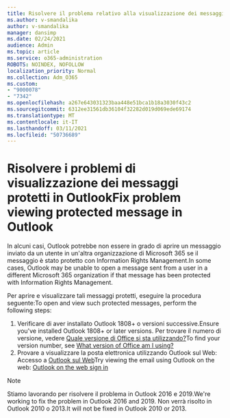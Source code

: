 ```yaml
---
title: Risolvere il problema relativo alla visualizzazione dei messaggi protetti in Outlook
ms.author: v-smandalika
author: v-smandalika
manager: dansimp
ms.date: 02/24/2021
audience: Admin
ms.topic: article
ms.service: o365-administration
ROBOTS: NOINDEX, NOFOLLOW
localization_priority: Normal
ms.collection: Adm_O365
ms.custom:
- "9000078"
- "7342"
ms.openlocfilehash: a267e643031323baa448e51bca1b18a3030f43c2
ms.sourcegitcommit: 6312ee31561db36104f32282d019d069ede69174
ms.translationtype: MT
ms.contentlocale: it-IT
ms.lasthandoff: 03/11/2021
ms.locfileid: "50736689"
---
```

# <a name="fix-problem-viewing-protected-message-in-outlook"></a><span data-ttu-id="80da2-102">Risolvere i problemi di visualizzazione dei messaggi protetti in Outlook</span><span class="sxs-lookup"><span data-stu-id="80da2-102">Fix problem viewing protected message in Outlook</span></span>

<span data-ttu-id="80da2-103">In alcuni casi, Outlook potrebbe non essere in grado di aprire un messaggio inviato da un utente in un'altra organizzazione di Microsoft 365 se il messaggio è stato protetto con Information Rights Management.</span><span class="sxs-lookup"><span data-stu-id="80da2-103">In some cases, Outlook may be unable to open a message sent from a user in a different Microsoft 365 organization if that message has been protected with Information Rights Management.</span></span>

<span data-ttu-id="80da2-104">Per aprire e visualizzare tali messaggi protetti, eseguire la procedura seguente:</span><span class="sxs-lookup"><span data-stu-id="80da2-104">To open and view such protected messages, perform the following steps:</span></span>

1. <span data-ttu-id="80da2-105">Verificare di aver installato Outlook 1808+ o versioni successive.</span><span class="sxs-lookup"><span data-stu-id="80da2-105">Ensure you've installed Outlook 1808+ or later versions.</span></span> <span data-ttu-id="80da2-106">Per trovare il numero di versione, vedere [Quale versione di Office si sta utilizzando?](https://support.microsoft.com/office/about-office-what-version-of-office-am-i-using-932788b8-a3ce-44bf-bb09-e334518b8b19)</span><span class="sxs-lookup"><span data-stu-id="80da2-106">To find your version number, see [What version of Office am I using?](https://support.microsoft.com/office/about-office-what-version-of-office-am-i-using-932788b8-a3ce-44bf-bb09-e334518b8b19)</span></span>
2. <span data-ttu-id="80da2-107">Provare a visualizzare la posta elettronica utilizzando Outlook sul Web: Accesso a [Outlook sul Web](https://outlook.office365.com/mail/inbox)</span><span class="sxs-lookup"><span data-stu-id="80da2-107">Try viewing the email using Outlook on the web: [Outlook on the web sign in](https://outlook.office365.com/mail/inbox)</span></span>

> [!NOTE]
> <span data-ttu-id="80da2-108">Stiamo lavorando per risolvere il problema in Outlook 2016 e 2019.</span><span class="sxs-lookup"><span data-stu-id="80da2-108">We're working to fix the problem in Outlook 2016 and 2019.</span></span> <span data-ttu-id="80da2-109">Non verrà risolto in Outlook 2010 o 2013.</span><span class="sxs-lookup"><span data-stu-id="80da2-109">It will not be fixed in Outlook 2010 or 2013.</span></span>
